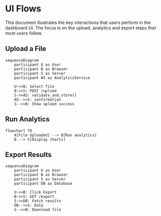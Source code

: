 # UI Flows

This document illustrates the key interactions that users perform in the dashboard UI.
The focus is on the upload, analytics and export steps that most users follow.

## Upload a File

```mermaid
sequenceDiagram
    participant U as User
    participant B as Browser
    participant S as Server
    participant AS as AnalyticsService

    U->>B: Select file
    B->>S: POST /upload
    S->>AS: validate_and_store()
    AS-->>S: confirmation
    S-->>B: Show upload success
```

## Run Analytics

```mermaid
flowchart TD
    A[File Uploaded] --> B[Run analytics]
    B --> C[Display charts]
```

## Export Results

```mermaid
sequenceDiagram
    participant U as User
    participant B as Browser
    participant S as Server
    participant DB as Database

    U->>B: Click Export
    B->>S: GET /export
    S->>DB: Fetch results
    DB-->>S: Data
    S-->>B: Download file
```
